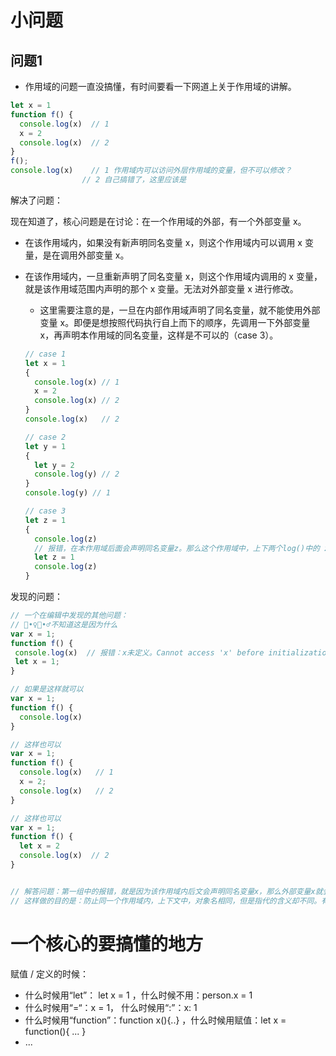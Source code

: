 # 小问题
## 问题1

-  作用域的问题一直没搞懂，有时间要看一下网道上关于作用域的讲解。

  ```javascript
  let x = 1
  function f() {
    console.log(x)  // 1
    x = 2
    console.log(x)  // 2 
  }
  f();
  console.log(x)    // 1 作用域内可以访问外层作用域的变量，但不可以修改？
                  // 2 自己搞错了，这里应该是
  ```


解决了问题：

现在知道了，核心问题是在讨论：在一个作用域的外部，有一个外部变量 x。

- 在该作用域内，如果没有新声明同名变量 x，则这个作用域内可以调用 x 变量，是在调用外部变量 x。

- 在该作用域内，一旦重新声明了同名变量 x，则这个作用域内调用的 x 变量，就是该作用域范围内声明的那个 x 变量。无法对外部变量 x 进行修改。

  - 这里需要注意的是，一旦在内部作用域声明了同名变量，就不能使用外部变量 x。即便是想按照代码执行自上而下的顺序，先调用一下外部变量 x，再声明本作用域的同名变量，这样是不可以的（case 3）。

  ```javascript
  // case 1
  let x = 1
  {
    console.log(x) // 1
    x = 2
    console.log(x) // 2
  }
  console.log(x)   // 2
  
  // case 2
  let y = 1
  {
    let y = 2
    console.log(y) // 2
  }
  console.log(y) // 1
  
  // case 3
  let z = 1
  {
    console.log(z)  
    // 报错，在本作用域后面会声明同名变量z。那么这个作用域中，上下两个log()中的 z，有歧义。
    let z = 1
    console.log(z)
  }
  ```

发现的问题：

```javascript
// 一个在编辑中发现的其他问题：
// 🤷•♀️🤷•♂️不知道这是因为什么
var x = 1;
function f() {
 console.log(x)  // 报错：x未定义。Cannot access 'x' before initialization
 let x = 1;
}

// 如果是这样就可以
var x = 1;
function f() {
  console.log(x)
}

// 这样也可以
var x = 1;
function f() {
  console.log(x)   // 1
  x = 2;
  console.log(x)   // 2
}

// 这样也可以
var x = 1;
function f() {
  let x = 2
  console.log(x)  // 2
}


// 解答问题：第一组中的报错，就是因为该作用域内后文会声明同名变量x，那么外部变量x就会被“屏蔽”。
// 这样做的目的是：防止同一个作用域内，上下文中，对象名相同，但是指代的含义却不同。有歧义。
```

# 一个核心的要搞懂的地方
赋值 / 定义的时候：
- 什么时候用“let”： let x = 1 ，什么时候不用：person.x = 1
- 什么时候用“=“：x = 1， 什么时候用“:”：x: 1
- 什么时候用“function”：function x(){..} ，什么时候用赋值：let x = function(){ ... }
- ...